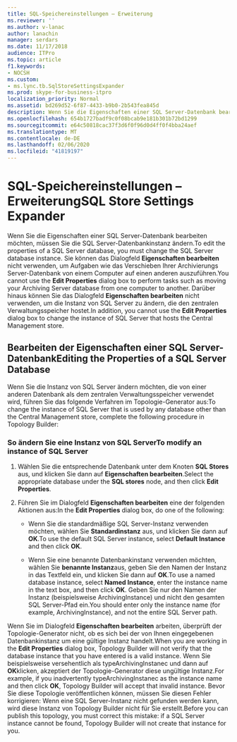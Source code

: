 ```yaml
---
title: SQL-Speichereinstellungen – Erweiterung
ms.reviewer: ''
ms.author: v-lanac
author: lanachin
manager: serdars
ms.date: 11/17/2018
audience: ITPro
ms.topic: article
f1.keywords:
- NOCSH
ms.custom:
- ms.lync.tb.SqlStoreSettingsExpander
ms.prod: skype-for-business-itpro
localization_priority: Normal
ms.assetid: bd269d52-6f87-4433-b9b0-2b543fea845d
description: Wenn Sie die Eigenschaften einer SQL Server-Datenbank bearbeiten möchten, müssen Sie die SQL Server-Datenbankinstanz ändern. Sie können das DialogfeldEigenschaften bearbeiten nicht verwenden, um Aufgaben wie das Verschieben Ihrer Archivierungs Server-Datenbank von einem Computer auf einen anderen auszuführen. Darüber hinaus können Sie das DialogfeldEigenschaften bearbeiten nicht verwenden, um die Instanz von SQL Server zu ändern, die den zentralen Verwaltungsspeicher hostet.
ms.openlocfilehash: 654b1727badf9c0f08bcab9e181b301b72bd1299
ms.sourcegitcommit: e64c50818cac37f3d6f0f96d0d4ff0f4bba24aef
ms.translationtype: MT
ms.contentlocale: de-DE
ms.lasthandoff: 02/06/2020
ms.locfileid: "41819197"
---
```

# <a name="sql-store-settings-expander"></a><span data-ttu-id="08846-105">SQL-Speichereinstellungen – Erweiterung</span><span class="sxs-lookup"><span data-stu-id="08846-105">SQL Store Settings Expander</span></span>
 
<span data-ttu-id="08846-106">Wenn Sie die Eigenschaften einer SQL Server-Datenbank bearbeiten möchten, müssen Sie die SQL Server-Datenbankinstanz ändern.</span><span class="sxs-lookup"><span data-stu-id="08846-106">To edit the properties of a SQL Server database, you must change the SQL Server database instance.</span></span> <span data-ttu-id="08846-107">Sie können das Dialogfeld **Eigenschaften bearbeiten** nicht verwenden, um Aufgaben wie das Verschieben Ihrer Archivierungs Server-Datenbank von einem Computer auf einen anderen auszuführen.</span><span class="sxs-lookup"><span data-stu-id="08846-107">You cannot use the **Edit Properties** dialog box to perform tasks such as moving your Archiving Server database from one computer to another.</span></span> <span data-ttu-id="08846-108">Darüber hinaus können Sie das Dialogfeld **Eigenschaften bearbeiten** nicht verwenden, um die Instanz von SQL Server zu ändern, die den zentralen Verwaltungsspeicher hostet.</span><span class="sxs-lookup"><span data-stu-id="08846-108">In addition, you cannot use the **Edit Properties** dialog box to change the instance of SQL Server that hosts the Central Management store.</span></span>
  
## <a name="editing-the-properties-of-a-sql-server-database"></a><span data-ttu-id="08846-109">Bearbeiten der Eigenschaften einer SQL Server-Datenbank</span><span class="sxs-lookup"><span data-stu-id="08846-109">Editing the Properties of a SQL Server Database</span></span>

<span data-ttu-id="08846-110">Wenn Sie die Instanz von SQL Server ändern möchten, die von einer anderen Datenbank als dem zentralen Verwaltungsspeicher verwendet wird, führen Sie das folgende Verfahren im Topologie-Generator aus:</span><span class="sxs-lookup"><span data-stu-id="08846-110">To change the instance of SQL Server that is used by any database other than the Central Management store, complete the following procedure in Topology Builder:</span></span>
  
### <a name="to-modify-an-instance-of-sql-server"></a><span data-ttu-id="08846-111">So ändern Sie eine Instanz von SQL Server</span><span class="sxs-lookup"><span data-stu-id="08846-111">To modify an instance of SQL Server</span></span>

1. <span data-ttu-id="08846-112">Wählen Sie die entsprechende Datenbank unter dem Knoten **SQL Stores** aus, und klicken Sie dann auf **Eigenschaften bearbeiten**.</span><span class="sxs-lookup"><span data-stu-id="08846-112">Select the appropriate database under the **SQL stores** node, and then click **Edit Properties**.</span></span>
    
2. <span data-ttu-id="08846-113">Führen Sie im Dialogfeld **Eigenschaften bearbeiten** eine der folgenden Aktionen aus:</span><span class="sxs-lookup"><span data-stu-id="08846-113">In the **Edit Properties** dialog box, do one of the following:</span></span>
    
   - <span data-ttu-id="08846-114">Wenn Sie die standardmäßige SQL Server-Instanz verwenden möchten, wählen Sie **Standardinstanz** aus, und klicken Sie dann auf **OK**.</span><span class="sxs-lookup"><span data-stu-id="08846-114">To use the default SQL Server instance, select **Default Instance** and then click **OK**.</span></span>
    
   - <span data-ttu-id="08846-115">Wenn Sie eine benannte Datenbankinstanz verwenden möchten, wählen Sie **benannte Instanz**aus, geben Sie den Namen der Instanz in das Textfeld ein, und klicken Sie dann auf **OK**.</span><span class="sxs-lookup"><span data-stu-id="08846-115">To use a named database instance, select **Named Instance**, enter the instance name in the text box, and then click **OK**.</span></span> <span data-ttu-id="08846-116">Geben Sie nur den Namen der Instanz (beispielsweise ArchivingInstance) und nicht den gesamten SQL Server-Pfad ein.</span><span class="sxs-lookup"><span data-stu-id="08846-116">You should enter only the instance name (for example, ArchivingInstance), and not the entire SQL Server path.</span></span>
    
<span data-ttu-id="08846-117">Wenn Sie im Dialogfeld **Eigenschaften bearbeiten** arbeiten, überprüft der Topologie-Generator nicht, ob es sich bei der von Ihnen eingegebenen Datenbankinstanz um eine gültige Instanz handelt.</span><span class="sxs-lookup"><span data-stu-id="08846-117">When you are working in the **Edit Properties** dialog box, Topology Builder will not verify that the database instance that you have entered is a valid instance.</span></span> <span data-ttu-id="08846-118">Wenn Sie beispielsweise versehentlich als typeArchivingInstanec und dann auf **OK**klicken, akzeptiert der Topologie-Generator diese ungültige Instanz.</span><span class="sxs-lookup"><span data-stu-id="08846-118">For example, if you inadvertently typeArchivingInstanec as the instance name and then click **OK**, Topology Builder will accept that invalid instance.</span></span> <span data-ttu-id="08846-119">Bevor Sie diese Topologie veröffentlichen können, müssen Sie diesen Fehler korrigieren: Wenn eine SQL Server-Instanz nicht gefunden werden kann, wird diese Instanz von Topology Builder nicht für Sie erstellt.</span><span class="sxs-lookup"><span data-stu-id="08846-119">Before you can publish this topology, you must correct this mistake: if a SQL Server instance cannot be found, Topology Builder will not create that instance for you.</span></span>
  

